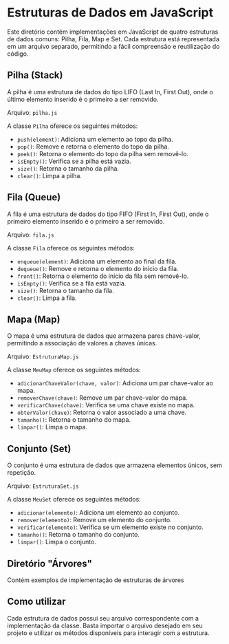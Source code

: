 # Estruturas de Dados em JavaScript

Este diretório contém implementações em JavaScript de quatro estruturas de dados comuns: Pilha, Fila, Map e Set. Cada estrutura está representada em um arquivo separado, permitindo a fácil compreensão e reutilização do código.

## Pilha (Stack)

A pilha é uma estrutura de dados do tipo LIFO (Last In, First Out), onde o último elemento inserido é o primeiro a ser removido.

Arquivo: `pilha.js`

A classe `Pilha` oferece os seguintes métodos:

- `push(element)`: Adiciona um elemento ao topo da pilha.
- `pop()`: Remove e retorna o elemento do topo da pilha.
- `peek()`: Retorna o elemento do topo da pilha sem removê-lo.
- `isEmpty()`: Verifica se a pilha está vazia.
- `size()`: Retorna o tamanho da pilha.
- `clear()`: Limpa a pilha.

## Fila (Queue)

A fila é uma estrutura de dados do tipo FIFO (First In, First Out), onde o primeiro elemento inserido é o primeiro a ser removido.

Arquivo: `fila.js`

A classe `Fila` oferece os seguintes métodos:

- `enqueue(element)`: Adiciona um elemento ao final da fila.
- `dequeue()`: Remove e retorna o elemento do início da fila.
- `front()`: Retorna o elemento do início da fila sem removê-lo.
- `isEmpty()`: Verifica se a fila está vazia.
- `size()`: Retorna o tamanho da fila.
- `clear()`: Limpa a fila.

## Mapa (Map)

O mapa é uma estrutura de dados que armazena pares chave-valor, permitindo a associação de valores a chaves únicas.

Arquivo: `EstruturaMap.js`

A classe `MeuMap` oferece os seguintes métodos:

- `adicionarChaveValor(chave, valor)`: Adiciona um par chave-valor ao mapa.
- `removerChave(chave)`: Remove um par chave-valor do mapa.
- `verificarChave(chave)`: Verifica se uma chave existe no mapa.
- `obterValor(chave)`: Retorna o valor associado a uma chave.
- `tamanho()`: Retorna o tamanho do mapa.
- `limpar()`: Limpa o mapa.

## Conjunto (Set)

O conjunto é uma estrutura de dados que armazena elementos únicos, sem repetição.

Arquivo: `EstruturaSet.js`

A classe `MeuSet` oferece os seguintes métodos:

- `adicionar(elemento)`: Adiciona um elemento ao conjunto.
- `remover(elemento)`: Remove um elemento do conjunto.
- `verificar(elemento)`: Verifica se um elemento existe no conjunto.
- `tamanho()`: Retorna o tamanho do conjunto.
- `limpar()`: Limpa o conjunto.

## Diretório "Árvores"

Contém exemplos de implementação de estruturas de árvores

## Como utilizar

Cada estrutura de dados possui seu arquivo correspondente com a implementação da classe. Basta importar o arquivo desejado em seu projeto e utilizar os métodos disponíveis para interagir com a estrutura.

